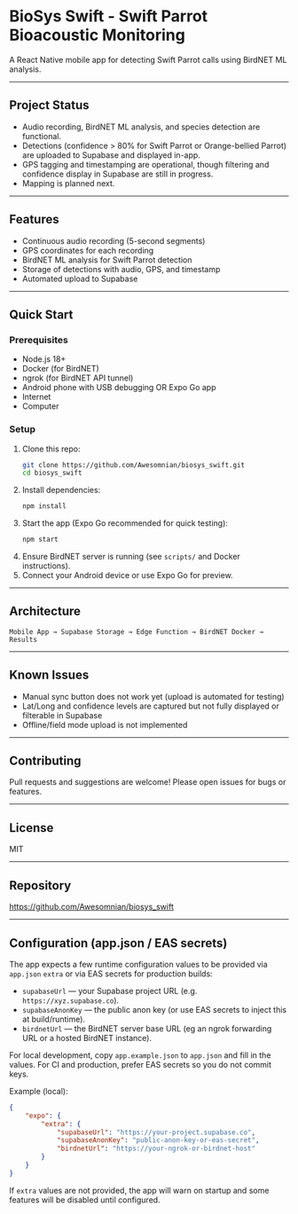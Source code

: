 # BioSys Swift - Swift Parrot Bioacoustic Monitoring

A React Native mobile app for detecting Swift Parrot calls using BirdNET ML analysis.

---

## Project Status

- Audio recording, BirdNET ML analysis, and species detection are functional.
- Detections (confidence > 80% for Swift Parrot or Orange-bellied Parrot) are uploaded to Supabase and displayed in-app.
- GPS tagging and timestamping are operational, though filtering and confidence display in Supabase are still in progress.
- Mapping is planned next.

---

## Features

- Continuous audio recording (5-second segments)
- GPS coordinates for each recording
- BirdNET ML analysis for Swift Parrot detection
- Storage of detections with audio, GPS, and timestamp
- Automated upload to Supabase

---

## Quick Start

### Prerequisites

- Node.js 18+
- Docker (for BirdNET)
- ngrok (for BirdNET API tunnel)
- Android phone with USB debugging OR Expo Go app
- Internet
- Computer

### Setup

1. Clone this repo:
    ```bash
    git clone https://github.com/Awesomnian/biosys_swift.git
    cd biosys_swift
    ```
2. Install dependencies:
    ```bash
    npm install
    ```
3. Start the app (Expo Go recommended for quick testing):
    ```bash
    npm start
    ```
4. Ensure BirdNET server is running (see `scripts/` and Docker instructions).
5. Connect your Android device or use Expo Go for preview.

---

## Architecture

```
Mobile App → Supabase Storage → Edge Function → BirdNET Docker → Results
```

---

## Known Issues

- Manual sync button does not work yet (upload is automated for testing)
- Lat/Long and confidence levels are captured but not fully displayed or filterable in Supabase
- Offline/field mode upload is not implemented

---

## Contributing

Pull requests and suggestions are welcome! Please open issues for bugs or features.

---

## License

MIT

---

## Repository

https://github.com/Awesomnian/biosys_swift

---

## Configuration (app.json / EAS secrets)

The app expects a few runtime configuration values to be provided via `app.json` `extra` or via EAS secrets for production builds:

- `supabaseUrl` — your Supabase project URL (e.g. `https://xyz.supabase.co`).
- `supabaseAnonKey` — the public anon key (or use EAS secrets to inject this at build/runtime).
- `birdnetUrl` — the BirdNET server base URL (eg an ngrok forwarding URL or a hosted BirdNET instance).

For local development, copy `app.example.json` to `app.json` and fill in the values. For CI and production, prefer EAS secrets so you do not commit keys.

Example (local):

```json
{
    "expo": {
        "extra": {
            "supabaseUrl": "https://your-project.supabase.co",
            "supabaseAnonKey": "public-anon-key-or-eas-secret",
            "birdnetUrl": "https://your-ngrok-or-birdnet-host"
        }
    }
}
```

If `extra` values are not provided, the app will warn on startup and some features will be disabled until configured.